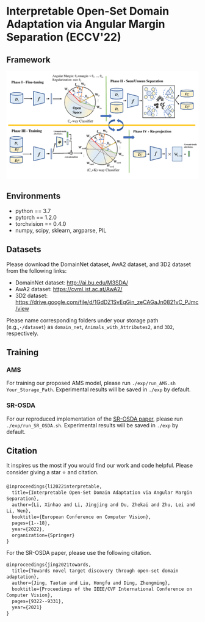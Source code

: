# Interpretable Open-Set Domain Adaptation via Angular Margin Separation (ECCV'22)

## Framework

![](./img/AMS.png)

## Environments

- python == 3.7
- pytorch == 1.2.0
- torchvision == 0.4.0
- numpy, scipy, sklearn, argparse, PIL

## Datasets

Please download the DomainNet dataset, AwA2 dataset, and 3D2 dataset from the following links:

- DomainNet dataset: http://ai.bu.edu/M3SDA/
- AwA2 dataset: https://cvml.ist.ac.at/AwA2/
- 3D2 dataset: https://drive.google.com/file/d/1GdDZ1SvEqGin_zeCAGaJn0821vC_PJmc/view

Please name corresponding folders under your storage path  (e.g.,``·/dataset``) as ``domain_net``, ``Animals_with_Attributes2``, and ``3D2``, respectively.

## Training

### AMS

For training our proposed AMS model, please run ``./exp/run_AMS.sh Your_Storage_Path``. Experimental results will be saved in ``./exp`` by default.

### SR-OSDA

For our reproduced implementation of the [SR-OSDA paper](https://openaccess.thecvf.com/content/ICCV2021/papers/Jing_Towards_Novel_Target_Discovery_Through_Open-Set_Domain_Adaptation_ICCV_2021_paper.pdf), please run `./exp/run_SR_OSDA.sh`. Experimental results will be saved in ``./exp`` by default.

## Citation

It inspires us the most if you would find our work and code helpful. Please consider giving a star :star: and citation. 

```
@inproceedings{li2022interpretable,
  title={Interpretable Open-Set Domain Adaptation via Angular Margin Separation},
  author={Li, Xinhao and Li, Jingjing and Du, Zhekai and Zhu, Lei and Li, Wen},
  booktitle={European Conference on Computer Vision},
  pages={1--18},
  year={2022},
  organization={Springer}
}
```

For the SR-OSDA paper, please use the following citation.

```
@inproceedings{jing2021towards,
  title={Towards novel target discovery through open-set domain adaptation},
  author={Jing, Taotao and Liu, Hongfu and Ding, Zhengming},
  booktitle={Proceedings of the IEEE/CVF International Conference on Computer Vision},
  pages={9322--9331},
  year={2021}
}
```

